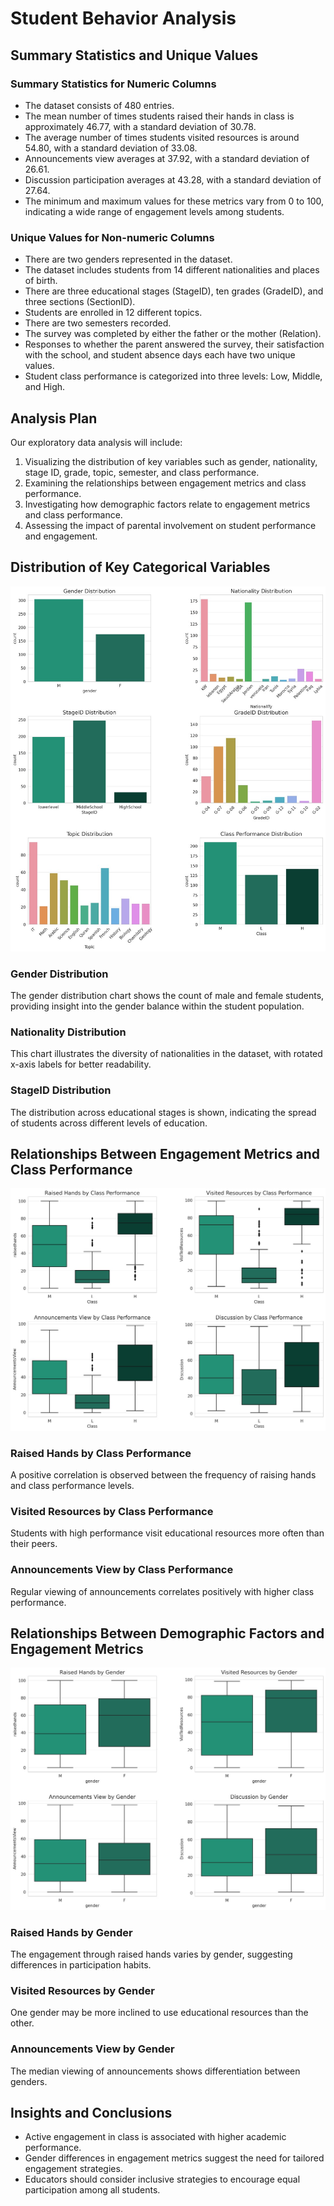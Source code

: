 # Student Behavior Analysis

## Summary Statistics and Unique Values

### Summary Statistics for Numeric Columns

- The dataset consists of 480 entries.
- The mean number of times students raised their hands in class is approximately 46.77, with a standard deviation of 30.78.
- The average number of times students visited resources is around 54.80, with a standard deviation of 33.08.
- Announcements view averages at 37.92, with a standard deviation of 26.61.
- Discussion participation averages at 43.28, with a standard deviation of 27.64.
- The minimum and maximum values for these metrics vary from 0 to 100, indicating a wide range of engagement levels among students.

### Unique Values for Non-numeric Columns

- There are two genders represented in the dataset.
- The dataset includes students from 14 different nationalities and places of birth.
- There are three educational stages (StageID), ten grades (GradeID), and three sections (SectionID).
- Students are enrolled in 12 different topics.
- There are two semesters recorded.
- The survey was completed by either the father or the mother (Relation).
- Responses to whether the parent answered the survey, their satisfaction with the school, and student absence days each have two unique values.
- Student class performance is categorized into three levels: Low, Middle, and High.

## Analysis Plan

Our exploratory data analysis will include:

1. Visualizing the distribution of key variables such as gender, nationality, stage ID, grade, topic, semester, and class performance.
2. Examining the relationships between engagement metrics and class performance.
3. Investigating how demographic factors relate to engagement metrics and class performance.
4. Assessing the impact of parental involvement on student performance and engagement.

## Distribution of Key Categorical Variables

![Gender Distribution](figures2/img1.jpg)

### Gender Distribution

The gender distribution chart shows the count of male and female students, providing insight into the gender balance within the student population.

### Nationality Distribution

This chart illustrates the diversity of nationalities in the dataset, with rotated x-axis labels for better readability.

### StageID Distribution

The distribution across educational stages is shown, indicating the spread of students across different levels of education.

## Relationships Between Engagement Metrics and Class Performance

![Raised Hands by Class Performance](figures2/img2.jpg)

### Raised Hands by Class Performance

A positive correlation is observed between the frequency of raising hands and class performance levels.

### Visited Resources by Class Performance

Students with high performance visit educational resources more often than their peers.

### Announcements View by Class Performance

Regular viewing of announcements correlates positively with higher class performance.

## Relationships Between Demographic Factors and Engagement Metrics

![Raised Hands by Gender](figures2/img3.jpg)

### Raised Hands by Gender

The engagement through raised hands varies by gender, suggesting differences in participation habits.

### Visited Resources by Gender

One gender may be more inclined to use educational resources than the other.

### Announcements View by Gender

The median viewing of announcements shows differentiation between genders.

## Insights and Conclusions

- Active engagement in class is associated with higher academic performance.
- Gender differences in engagement metrics suggest the need for tailored engagement strategies.
- Educators should consider inclusive strategies to encourage equal participation among all students.
